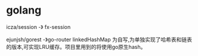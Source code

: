 # golang

   icza/session -》 fx-session  
   
   ejunjsh/gorest -》go-router
   linkedHashMap 为自写,为单独实现了哈希表和链表的版本,可实现LRU缓存。项目里用到的将使用go原生hash。
